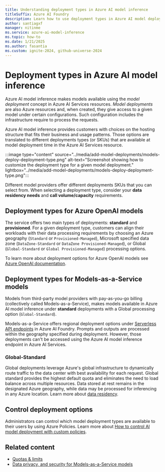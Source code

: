 ```yaml
---
title: Understanding deployment types in Azure AI model inference
titleSuffix: Azure AI Foundry
description: Learn how to use deployment types in Azure AI model deployments
author: santiagxf
manager: nitinme
ms.service: azure-ai-model-inference
ms.topic: how-to
ms.date: 1/21/2025
ms.author: fasantia
ms.custom: ignite-2024, github-universe-2024
---
```


# Deployment types in Azure AI model inference

Azure AI model inference makes models available using the *model deployment* concept in Azure AI Services resources. *Model deployments* are also Azure resources and, when created, they give access to a given model under certain configurations. Such configuration includes the infrastructure require to process the requests. 

Azure AI model inference provides customers with choices on the hosting structure that fits their business and usage patterns. Those options are translated to different deployments types (or SKUs) that are available at model deployment time in the Azure AI Services resource.

:::image type="content" source="../media/add-model-deployments/models-deploy-deployment-type.png" alt-text="Screenshot showing how to customize the deployment type for a given model deployment." lightbox="../media/add-model-deployments/models-deploy-deployment-type.png":::

Different model providers offer different deployments SKUs that you can select from. When selecting a deployment type, consider your **data residency needs** and **call volume/capacity** requirements.

## Deployment types for Azure OpenAI models

The service offers two main types of deployments: **standard** and **provisioned**. For a given deployment type, customers can align their workloads with their data processing requirements by choosing an Azure geography (`Standard` or `Provisioned-Managed`), Microsoft specified data zone (`DataZone-Standard` or `DataZone Provisioned-Managed`), or Global (`Global-Standard` or `Global Provisioned-Managed`) processing options.

To learn more about deployment options for Azure OpenAI models see [Azure OpenAI documentation](../../../ai-services/openai/how-to/deployment-types.md).

## Deployment types for Models-as-a-Service models

Models from third-party model providers with pay-as-you-go billing (collectively called Models-as-a-Service), makes models available in Azure AI model inference under **standard** deployments with a Global processing option (`Global-Standard`). 

Models-as-a-Service offers regional deployment options under [Serverless API endpoints](../../../ai-studio/how-to/deploy-models-serverless.md) in Azure AI Foundry. Prompts and outputs are processed within the geography specified during deployment. However, those deployments can't be accessed using the Azure AI model inference endpoint in Azure AI Services.

### Global-Standard

Global deployments leverage Azure's global infrastructure to dynamically route traffic to the data center with best availability for each request. Global standard provides the highest default quota and eliminates the need to load balance across multiple resources. Data stored at rest remains in the designated Azure geography, while data may be processed for inferencing in any Azure location. Learn more about [data residency](https://azure.microsoft.com/explore/global-infrastructure/data-residency/).

## Control deployment options

Administrators can control which model deployment types are available to their users by using Azure Policies. Learn more about [How to control AI model deployment with custom policies](../../../ai-studio/how-to/custom-policy-model-deployment.md).

## Related content

- [Quotas & limits](../quotas-limits.md)
- [Data privacy, and security for Models-as-a-Service models](../../../ai-studio/how-to/concept-data-privacy.md)
